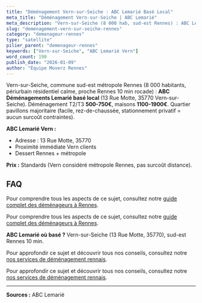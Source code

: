 ```yaml
---
title: "Déménagement Vern-sur-Seiche : ABC Lemarié Basé Local"
meta_title: "Déménagement Vern-sur-Seiche | ABC Lemarié"
meta_description: "Vern-sur-Seiche (8 000 hab, sud-est Rennes) : ABC Lemarié basé 13 Rue Motte. Déménagement 500-700€ T2, commune périurbaine calme, maisons."
slug: "demenagement-vern-sur-seiche-rennes"
category: "demenageur-rennes"
type: "satellite"
pilier_parent: "demenageur-rennes"
keywords: ["Vern-sur-Seiche", "ABC Lemarié Vern"]
word_count: 190
publish_date: "2026-01-09"
author: "Équipe Moverz Rennes"
---
```


Vern-sur-Seiche, commune sud-est métropole Rennes (8 000 habitants, périurbain résidentiel calme, proche Rennes 10 min rocade) : **ABC Déménagements Lemarié basé local** (13 Rue Motte, 35770 Vern-sur-Seiche). Déménagement T2/T3 **500-750€**, maisons **1100-1900€**. Quartier pavillons majoritaire (facile, rez-de-chaussée, stationnement privatif = aucun surcoût contraintes).

**ABC Lemarié Vern :**
- Adresse : 13 Rue Motte, 35770
- Proximité immédiate Vern clients
- Dessert Rennes + métropole

**Prix :** Standards (Vern considéré métropole Rennes, pas surcoût distance).

## FAQ

Pour comprendre tous les aspects de ce sujet, consultez notre [guide complet des déménageurs à Rennes](/blog/demenagement-rennes/demenageur-rennes).

Pour comprendre tous les aspects de ce sujet, consultez notre [guide complet des déménageurs à Rennes](/blog/demenagement-rennes/demenageur-rennes).

**ABC Lemarié où basé ?**
Vern-sur-Seiche (13 Rue Motte, 35770), sud-est Rennes 10 min.

Pour approfondir ce sujet et découvrir tous nos conseils, consultez notre [nos services de déménagement rennais](/blog/demenagement-rennes/demenageur-rennes).

Pour approfondir ce sujet et découvrir tous nos conseils, consultez notre [nos services de déménagement rennais](/blog/demenagement-rennes/demenageur-rennes).

---
**Sources :** ABC Lemarié


